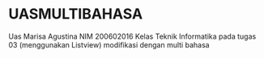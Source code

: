 # UASMULTIBAHASA
Uas Marisa Agustina 
NIM 200602016
Kelas Teknik Informatika
pada tugas 03 (menggunakan Listview) modifikasi dengan multi bahasa

